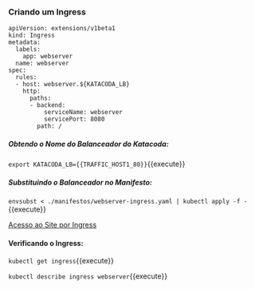 
### Criando um Ingress

```
apiVersion: extensions/v1beta1
kind: Ingress
metadata:
  labels:
    app: webserver
  name: webserver
spec:
  rules:
  - host: webserver.${KATACODA_LB}
    http:
      paths:
      - backend:
          serviceName: webserver
          servicePort: 8080
        path: /
```

##### Obtendo o Nome do Balanceador do Katacoda:
`export KATACODA_LB={{TRAFFIC_HOST1_80}}`{{execute}}

##### Substituindo o Balanceador no Manifesto:
`envsubst < ./manifestos/webserver-ingress.yaml | kubectl apply -f -`{{execute}}

[Acesso ao Site por Ingress](https://webserver.{{TRAFFIC_HOST2_80}})

#### Verificando o Ingress:

`kubectl get ingress`{{execute}}

`kubectl describe ingress webserver`{{execute}}
